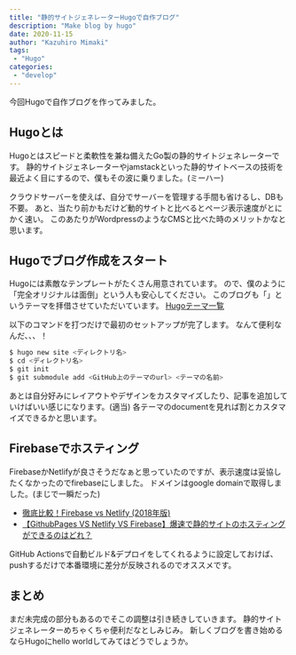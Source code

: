 ```yaml
---
title: "静的サイトジェネレーターHugoで自作ブログ"
description: "Make blog by hugo"
date: 2020-11-15
author: "Kazuhiro Mimaki"
tags:
 - "Hugo"
categories:
 - "develop"
---
```


今回Hugoで自作ブログを作ってみました。
<!--more-->

## Hugoとは
Hugoとはスピードと柔軟性を兼ね備えたGo製の静的サイトジェネレーターです。
静的サイトジェネレーターやjamstackといった静的サイトベースの技術を最近よく目にするので、僕もその波に乗りました。(ミーハー)

クラウドサーバーを使えば、自分でサーバーを管理する手間も省けるし、DBも不要。
あと、当たり前かもだけど動的サイトと比べるとページ表示速度がとにかく速い。
このあたりがWordpressのようなCMSと比べた時のメリットかなと思います。

## Hugoでブログ作成をスタート
Hugoには素敵なテンプレートがたくさん用意されています。
ので、僕のように「完全オリジナルは面倒」という人も安心してください。
このブログも「」というテーマを拝借させていただいています。
[Hugoテーマ一覧](https://themes.gohugo.io/)

以下のコマンドを打つだけで最初のセットアップが完了します。
なんて便利なんだ、、、！
```zsh
$ hugo new site <ディレクトリ名>
$ cd <ディレクトリ名>
$ git init
$ git submodule add <GitHub上のテーマのurl> <テーマの名前>
```

あとは自分好みにレイアウトやデザインをカスタマイズしたり、記事を追加していけばいい感じになります。(適当)
各テーマのdocumentを見れば割とカスタマイズできるかと思います。

## Firebaseでホスティング
FirebaseかNetlifyが良さそうだなぁと思っていたのですが、表示速度は妥協したくなかったのでfirebaseにしました。
ドメインはgoogle domainで取得しました。(まじで一瞬だった)
- [徹底比較！Firebase vs Netlify (2018年版)](https://techblog.kayac.com/netlify-vs-firebase-2018)
- [【GithubPages VS Netlify VS Firebase】爆速で静的サイトのホスティングができるのはどれ？](https://usomitainikagayakumachi.tokyo/2018-05-29_github_pages_or_netrify_or_firebase/)

GitHub Actionsで自動ビルド&デプロイをしてくれるように設定しておけば、pushするだけで本番環境に差分が反映されるのでオススメです。

## まとめ
まだ未完成の部分もあるのでそこの調整は引き続きしていきます。
静的サイトジェネレーターめちゃくちゃ便利だなとしみじみ。
新しくブログを書き始めるならHugoにhello worldしてみてはどうでしょうか。